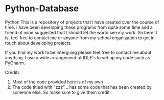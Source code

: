 # Python-Database
Python
This is a repository of projects that I have created over the course of time. I have been developing these programs from quite some time and a friend of mine suggested that I should let the world see my work. So here it is, feel free to contact me or anyone from my school organization to get in touch about developing projects. 

If you find my work to be interguing please feel free to contact me about anything.
I use a wide arrangement of IDLE's to set up my code such as PyCharm.

Credits
1) Most of the code provided here is of my own
2) The code titled with "zzz"... has some code that has been created by someone else. So make sure to give them credit. 

